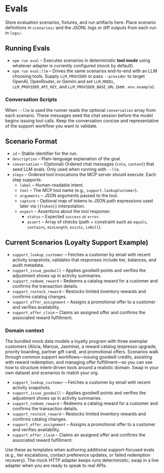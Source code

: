 # Evals

Store evaluation scenarios, fixtures, and run artifacts here. Place scenario definitions in `scenarios/` and the JSONL logs or diff outputs from each run in `logs/`.

## Running Evals
- `npm run eval` – Executes scenarios in deterministic **tool mode** using whatever adapter is currently configured (mock by default).
- `npm run eval:llm` – Drives the same scenarios end-to-end with an LLM choosing tools. Supply `LLM_PROVIDER` or pass `--provider` to target OpenAI, OpenRouter, or Gemini and set `LLM_MODEL`, `LLM_PROVIDER_API_KEY`, and `LLM_PROVIDER_BASE_URL` (see `.env.example`).

### Conversation Scripts
When `--llm` is used the runner reads the optional `conversation` array from each scenario. These messages seed the chat session before the model begins issuing tool calls. Keep the conversation concise and representative of the support workflow you want to validate.

## Scenario Format
- `id` – Stable identifier for the run.
- `description` – Plain-language explanation of the goal.
- `conversation` – (Optional) Ordered chat messages (`role`, `content`) that seed LLM evals. Only used when running with `--llm`.
- `steps` – Ordered tool invocations the MCP server should execute. Each step supports:
  - `label` – Human-readable intent.
  - `tool` – The MCP tool name (e.g., `support.lookupCustomer`).
  - `arguments` – JSON arguments passed to the tool.
  - `capture` – Optional map of tokens to JSON path expressions used later via `{{token}}` interpolation.
  - `expect` – Assertions about the tool response:
    - `status` – Expected `success` or `error`.
    - `assert` – Array of checks (path + constraint such as `equals`, `contains`, `minLength`, `exists`, `isNull`).

## Current Scenarios (Loyalty Support Example)
- `support_lookup_customer` – Fetches a customer by email with recent activity snapshots; validates that responses include tier, balances, and audit metadata.
- `support_issue_goodwill` – Applies goodwill points and verifies the adjustment shows up in activity summaries.
- `support_redeem_reward` – Redeems a catalog reward for a customer and confirms the transaction details.
- `support_restock_reward` – Restocks limited inventory rewards and confirms catalog changes.
- `support_offer_assignment` – Assigns a promotional offer to a customer and verifies availability.
- `support_offer_claim` – Claims an assigned offer and confirms the associated reward fulfillment.

### Domain context
The bundled mock data models a loyalty program with three exemplar customers (Alicia, Marcus, Jasmine), a reward catalog (espresso upgrade, priority boarding, partner gift card), and promotional offers. Scenarios walk through common support workflows—issuing goodwill credits, assisting with reward redemption, and managing offer fulfillment—so you can see how to structure intent-driven tools around a realistic domain. Swap in your own dataset and scenarios to match your org.
- `support_lookup_customer` – Fetches a customer by email with recent activity snapshots.
- `support_issue_goodwill` – Applies goodwill points and verifies the adjustment shows up in activity summaries.
- `support_redeem_reward` – Redeems a catalog reward for a customer and confirms the transaction details.
- `support_restock_reward` – Restocks limited inventory rewards and confirms catalog changes.
- `support_offer_assignment` – Assigns a promotional offer to a customer and verifies availability.
- `support_offer_claim` – Claims an assigned offer and confirms the associated reward fulfillment.

Use these as templates when authoring additional support-focused evals (e.g., tier escalations, contact preference updates, or failed redemption recovery). The mock HTTP adapter keeps runs deterministic; swap in a live adapter when you are ready to speak to real APIs.
